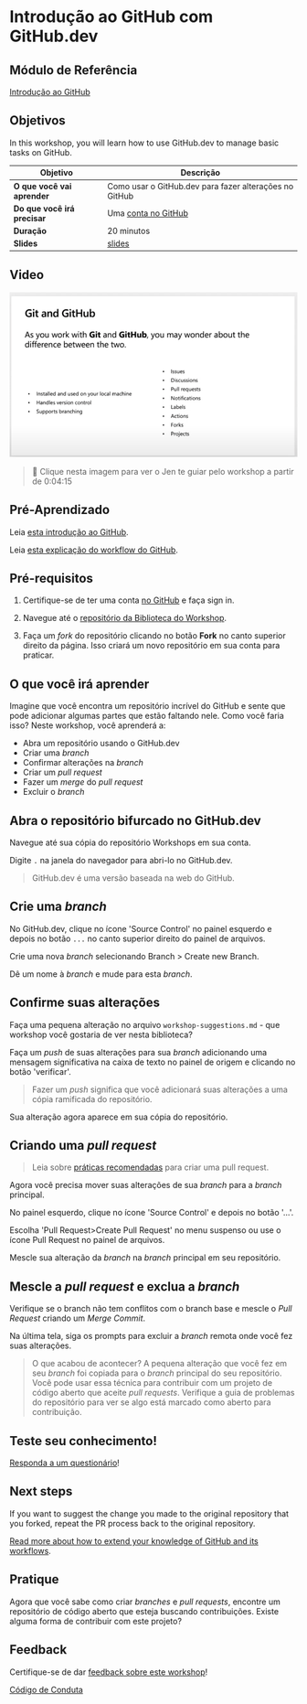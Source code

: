 # Introdução ao GitHub com GitHub.dev

## Módulo de Referência

[Introdução ao GitHub](https://docs.microsoft.com/pt-br/learn/modules/introduction-to-github/?WT.mc_id=academic-55780-jelooper)

## Objetivos

In this workshop, you will learn how to use GitHub.dev to manage basic tasks on GitHub.

| **Objetivo**                 | Descrição                                              |
|------------------------------|--------------------------------------------------------|
| **O que você vai aprender**  | Como usar o GitHub.dev para fazer alterações no GitHub |
| **Do que você irá precisar** | Uma [conta no GitHub](https://github.com)              |
| **Duração**                  | 20 minutos                                             |
| **Slides**                   | [slides](../../slides.pptx)                            |

## Video

[![passo a passo do workshop](../../images/promo.png)](https://youtu.be/QJHd4jf4ekI "passo a passo do workshop")
> 🎥 Clique nesta imagem para ver o Jen te guiar pelo workshop a partir de 0:04:15

## Pré-Aprendizado

Leia [esta introdução ao GitHub](https://docs.microsoft.com/pt-br/learn/modules/introduction-to-github/1-introduction/?WT.mc_id=academic-55780-jelooper).

Leia [esta explicação do workflow do GitHub](https://docs.microsoft.com/pt-br/learn/modules/introduction-to-github/2-what-is-github/?WT.mc_id=academic-55780-jelooper).

## Pré-requisitos

1. Certifique-se de ter uma conta [no GitHub](https://github.com) e faça sign in.

2. Navegue até o [repositório da Biblioteca do Workshop](https://github.com/microsoft/workshop-library).

3. Faça um *fork* do repositório clicando no botão **Fork** no canto superior direito da página. Isso criará um novo repositório em sua conta para praticar.

## O que você irá aprender

Imagine que você encontra um repositório incrível do GitHub e sente que pode adicionar algumas partes que estão faltando nele. Como você faria isso? Neste workshop, você aprenderá a:

- Abra um repositório usando o GitHub.dev
- Criar uma *branch*
- Confirmar alterações na *branch*
- Criar um *pull request*
- Fazer um *merge* do *pull request*
- Excluir o *branch*

## Abra o repositório bifurcado no GitHub.dev

Navegue até sua cópia do repositório Workshops em sua conta. 

Digite `.` na janela do navegador para abri-lo no GitHub.dev.

> GitHub.dev é uma versão baseada na web do GitHub.

## Crie uma *branch*

No GitHub.dev, clique no ícone 'Source Control' no painel esquerdo e depois no botão `...` no canto superior direito do painel de arquivos.

Crie uma nova *branch* selecionando Branch > Create new Branch.

Dê um nome à *branch* e mude para esta *branch*.

## Confirme suas alterações

Faça uma pequena alteração no arquivo `workshop-suggestions.md` - que workshop você gostaria de ver nesta biblioteca?

Faça um *push* de suas alterações para sua *branch* adicionando uma mensagem significativa na caixa de texto no painel de origem e clicando no botão 'verificar'. 

> Fazer um *push* significa que você adicionará suas alterações a uma cópia ramificada do repositório.

Sua alteração agora aparece em sua cópia do repositório.

## Criando uma *pull request*

> Leia sobre [práticas recomendadas](https://docs.microsoft.com/pt-br/learn/modules/contribute-open-source/4-exercise-create-pr/?WT.mc_id=academic-55780-jelooper) para criar uma pull request.

Agora você precisa mover suas alterações de sua *branch* para a *branch* principal.

No painel esquerdo, clique no ícone 'Source Control' e depois no botão '...'.

Escolha 'Pull Request>Create Pull Request' no menu suspenso ou use o ícone Pull Request no painel de arquivos.

Mescle sua alteração da *branch* na *branch* principal em seu repositório.

## Mescle a *pull request* e exclua a *branch*

Verifique se o branch não tem conflitos com o branch base e mescle o *Pull Request* criando um *Merge Commit*.

Na última tela, siga os prompts para excluir a *branch* remota onde você fez suas alterações.

> O que acabou de acontecer? A pequena alteração que você fez em seu *branch* foi copiada para o *branch* principal do seu repositório. Você pode usar essa técnica para contribuir com um projeto de código aberto que aceite *pull requests*. Verifique a guia de problemas do repositório para ver se algo está marcado como aberto para contribuição.

## Teste seu conhecimento!

[Responda a um questionário](https://docs.microsoft.com/pt-br/learn/modules/introduction-to-github/4-knowledge-check/?WT.mc_id=academic-55780-jelooper)!

## Next steps

If you want to suggest the change you made to the original repository that you forked, repeat the PR process back to the original repository.

[Read more about how to extend your knowledge of GitHub and its workflows](https://docs.microsoft.com/pt-br/learn/modules/contribute-open-source/5-next-steps/?WT.mc_id=academic-55780-jelooper).

## Pratique

Agora que você sabe como criar *branches* e *pull requests*, encontre um repositório de código aberto que esteja buscando contribuições. Existe alguma forma de contribuir com este projeto?

## Feedback

Certifique-se de dar [feedback sobre este workshop](https://forms.office.com/r/MdhJWMZthR)!

[Código de Conduta](../../../../CODE_OF_CONDUCT.md)


